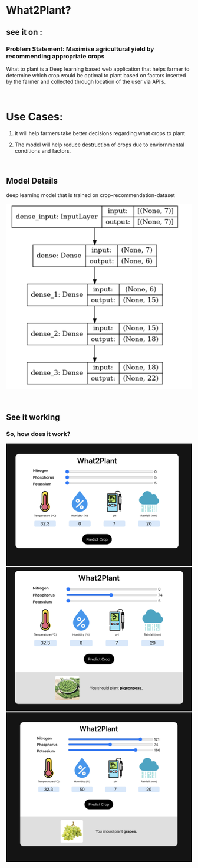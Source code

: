 # What2Plant?
## see it on : 

### Problem Statement: Maximise agricultural yield by recommending appropriate crops

What to plant is a Deep learning based web application that helps farmer to determine which crop would be optimal to plant based on factors inserted by the farmer and collected through location of the user via API’s.

<p>&nbsp;</p>

# Use Cases:

1. it will help farmers take better decisions regarding what crops to plant

2. The model will help reduce destruction of crops due to enviornmental conditions and factors.

<p>&nbsp;</p>


## Model Details

deep learning model that is trained on crop-recommendation-dataset

![l](https://github.com/phoenix-aditya/What2Plant/blob/main/assets/model.png)

<p>&nbsp;</p>


## See it working
### So, how does it work?

![l](https://github.com/phoenix-aditya/What2Plant/blob/main/assets/mainpage.png)
![l](https://github.com/phoenix-aditya/What2Plant/blob/main/assets/pred1.png)
![l](https://github.com/phoenix-aditya/What2Plant/blob/main/assets/pred2.png)

<p>&nbsp;</p>
<p>&nbsp;</p>

